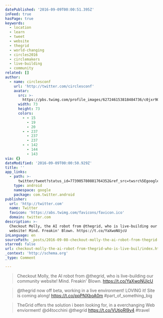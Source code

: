 ```yaml
---
datePublished: '2016-09-09T00:00:51.395Z'
inFeed: true
hasPage: true
keywords:
  - location
  - learn
  - tweet
  - website
  - thegrid
  - world-changing
  - circles2016
  - circlemakers
  - live-building
  - community
related: []
author:
  - name: circlesconf
    url: 'http://twitter.com/circlesconf'
    avatar:
      src: >-
        https://pbs.twimg.com/profile_images/627246153818484736/c0jxr9Qu_bigger.png
      width: 73
      height: 73
      colors:
        - - 15
          - 19
          - 20
        - - 237
          - 237
          - 237
        - - 142
          - 144
          - 143
via: {}
dateModified: '2016-09-09T00:00:50.929Z'
title: ''
app_links:
  - path: >-
      twitter/tweet?status_id=773905780881764352&ref_src=twsrc%5Egoogle%7Ctwcamp%5Eandroidseo%7Ctwgr%5Estatus%7Ctwterm%5E773905780881764352
    type: android
    namespace: google
    package: com.twitter.android
publisher:
  url: 'http://twitter.com'
  name: Twitter
  favicon: 'https://abs.twimg.com/favicons/favicon.ico'
  domain: twitter.com
description: >-
  Checkout Molly, the AI robot from @thegrid, who is live-building our community
  website! Mind. Freakin' Blown. https://t.co/YaXwoNUjcU
inLanguage: en
sourcePath: _posts/2016-09-08-checkout-molly-the-ai-robot-from-thegrid-who-is-live-buil.md
starred: false
url: checkout-molly-the-ai-robot-from-thegrid-who-is-live-buil/index.html
_context: 'http://schema.org'
_type: Comment

---
```

> Checkout Molly, the AI robot from @thegrid, who is live-building our community website! Mind. Freakin' Blown. https://t.co/YaXwoNUjcU

> @thegrid now off beta, working in a live environment! LOVING it! Site is coming along! https://t.co/ppPNXboA0m \#part\_of\_something\_big

> TheGrid offers the solution i been looking for, in a everchanging Web enviorment! @d4tocchini @thegrid https://t.co/VUtjoRI9y4 \#travel